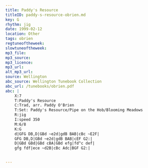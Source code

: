 ```yaml
---
title: Paddy's Resource
titleID: paddy-s-resource-obrien.md
key: G
rhythm: jig
date: 1999-02-12
location: Other
tags: obrien
regtuneoftheweek:
slowtuneoftheweek:
mp3_file:
mp3_source:
mp3_licence:
mp3_url:
alt_mp3_url:
source: Wellington
abc_source: Wellington Tunebook Collection
abc_url: /tunebooks/obrien.pdf
abc: |
    X:7
    T:Paddy's Resource
    C:Trad, arr. Paddy O'Brien
    T:Set: Paddy's Resource/Pipe on the Hob/Blooming Meadows
    R:jig
    I:speed 350
    M:6/8
    K:G
    d|GFG DB,D|GBd ~e2d|gdB BAB|cBc ~E2F|
    GFG DB,D|GBd ~e2d|gdB BAB|cEF G2:|
    D|GBd GBd|GBd cBA|GBd efg|fd^c def|
    gfg fdf|ece ~d2B|cBc Adc|BGF G2:|
    

---
```

